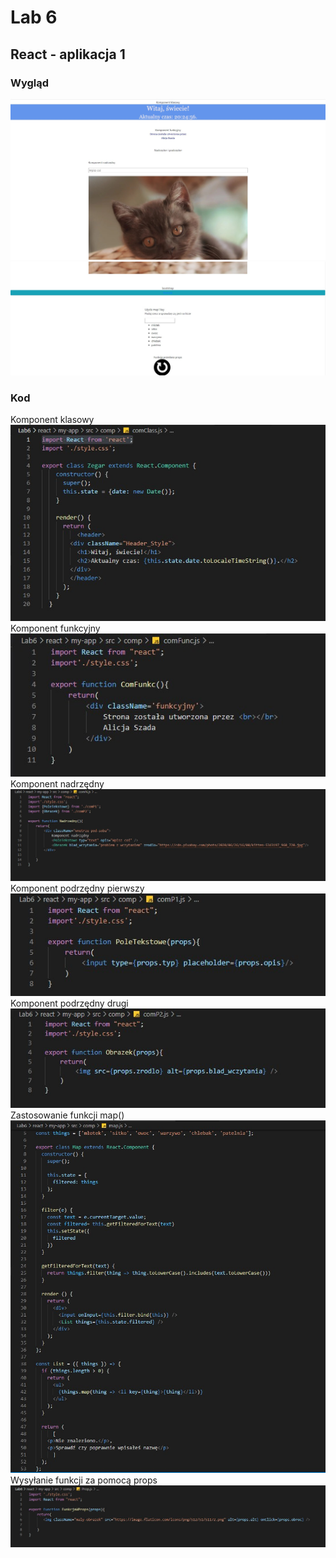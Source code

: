# Lab 6
## React - aplikacja 1
### Wygląd
![](Screen/1.jpg)  
![](Screen/2.jpg)  
### Kod
Komponent klasowy  
![](Screen/klasowy.jpg)  
Komponent funkcyjny  
![](Screen/funkcyjny.jpg)  
Komponent nadrzędny  
![](Screen/nadrzedny.jpg)  
Komponent podrzędny pierwszy  
![](Screen/podrzedny1.jpg)  
Komponent podrzędny drugi  
![](Screen/podrzedny2.jpg)  
Zastosowanie funkcji map()  
![](Screen/map.jpg)  
Wysyłanie funkcji za pomocą props
![](Screen/props.jpg)